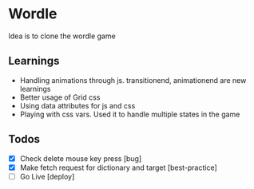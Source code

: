 # Wordle

Idea is to clone the wordle game

## Learnings

- Handling animations through js. transitionend, animationend are new learnings
- Better usage of Grid css
- Using data attributes for js and css
- Playing with css vars. Used it to handle multiple states in the game
## Todos

- [x] Check delete mouse key press [bug]
- [x] Make fetch request for dictionary and target [best-practice]
- [ ] Go Live [deploy]